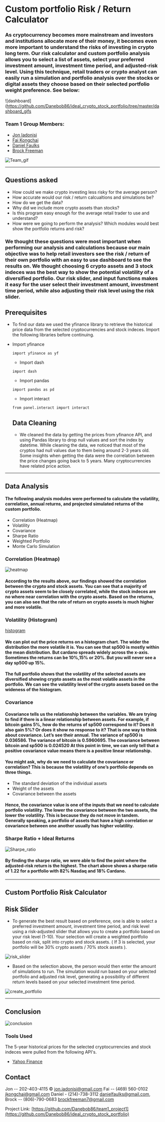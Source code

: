 # Custom portfolio Risk / Return Calculator



### As cryptocurrency becomes more mainstream and investors and institutions allocate more of their money, it becomes even more important to understand the risks of investing in crypto long term. Our risk calculator and custom portfolio analysis allows you to select a list of assets, select your preferred investment amount, investment time period, and adjusted-risk level. Using this technique, retail traders or crypto analyst can easily run a simulation and portfolio analysis over the stocks or digital assets they choose based on their selected portfolio weight preference. See below: 




![dashboard](https://github.com/Danebob86/ideal_crypto_stock_portfolio/tree/master/dashboard_gifs




### Team 1 Group Members:



* [Jon Iadonisi](https://github.com/Jfrog242)
* [Fai Kongchai](https://github.com/jkongchai)
* [Daniel Faulks](https://github.com/Danebob86)
* [Brock Freeman](https://github.com/Bfree22)




![Team_gif](https://github.com/Danebob86/ideal_crypto_stock_portfolio/blob/Master/dashboard_gifs/Team_Member.gif)




________________________________________________________________________________________________



## Questions asked

* How could we make crypto investing less risky for the average person?
* How accurate would our risk / return calcualtions and simulations be?
* How do we get the data?
* Why did we include more crypto assets than stocks?
* Is this program easy enough for the average retail trader to use and understand?
* How were we going to perform the analysis? Which modules would best show the portfolio returns and risk?




### We thought these questions were most important when performing our analysis and calculations because our main objective was to help retail investors see the risk / return of their own portfolio with an easy to use dashboard to see the results on. We thought choosing 6 crypto assets and 3 stock indeces was the best way to show the potential volatility of a diversified portfolio. Our risk slider, and input functions makes it easy for the user select their investment amount, investment time period, while also adjusting their risk level using the risk slider.





## Prerequisites


* To find our data we used the yfinance library to retrieve the historical price data from the selected cryptocurrencies and stock indeces. Import the following libraries before continuing.


* Import yfinance
  ```
  import yfinance as yf
  ```
  * Import dash
  ``` 
  import dash
  ```
  * Import pandas
  ```
  import pandas as pd
  ```
  * Import interact
  ```
  from panel.interact import interact
  ```
  
  
  
  ## Data Cleaning
  
  * We cleaned the data by getting the prices from yfinance API, and using Pandas library to drop null values and sort the index by datetime. While cleaning the data, we noticed that most of the cryptos had null values due to them being around 2-3 years old. Some insights when getting the data were the correlation between the price changes going back to 5 years. Many cryptocurrencies have related price action. 




_______________________________________________________________________________________




  
## Data Analysis

#### The following analysis modules were performed to calculate the volatility, correlation, annual returns, and projected simulated returns of the custom portfolio.

  * Correlation (Heatmap)
  * Volatility
  * Covariance
  * Sharpe Ratio
  * Weighted Portfolio
  * Monte Carlo Simulation
  


### Correlation (Heatmap)



![heatmap](https://github.com/Danebob86/team1_project1/blob/brock_data/dashboard_gifs/Stock%26Crypto%20Data.gif)




#### According to the results above, our findings showed the correlation between the crypto and stock assets. You can see that a majority of crypto assets seem to be closely correlated, while the stock indeces are no where near correlation with the crypto assets. Based on the returns, you can also see that the rate of return on crypto assets is much higher and more volatile.




### Volatility (Histogram)



[histogram](https://github.com/Danebob86/ideal_crypto_stock_portfolio/blob/Master/dashboard_gifs/Portfolio%20Analysis.gif)



#### We can plot out the price returns on a histogram chart. The wider the distribution the more volatile it is. You can see that sp500 is mostly within the mean distribution. But cardano spreads widely across the x-axis. Sometimes the returns can be 10%,15% or 20%. But you will never see a day sp500 up 15%.

#### The full portfolio shows that the volatility of the selected assets are diversified showing crypto assets as the most volatile assets in the portfolio. We can see the volatility level of the crypto assets based on the wideness of the histogram.




### Covariance



#### Covariance tells us the relationship between the variables. We are trying to find if there is a linear relationship between assets. For example, if bitcoin gains 5%, how do the returns of sp500 correspond to it? Does it also gain 5%? Or does it show no response to it? That is one way to think about covariance. Let’s see their annual. The variance of sp500 is 0.036586. The variance of bitcoin is 0.5960695. The covariance between bitcoin and sp500 is 0.024520 At this point in time, we can only tell that a positive covariance value means there is a positive linear relationship. 

#### You might ask, why do we need to calculate the covariance or correlation? This is because the volatility of one’s portfolio depends on three things.

* The standard deviation of the individual assets
* Weight of the assets
* Covariance between the assets

#### Hence, the covariance value is one of the inputs that we need to calculate portfolio volatility. The lower the covariance between the two assets, the lower the volatility. This is because they do not move in tandem. Generally speaking, a portfolio of assets that have a high correlation or covariance between one another usually has higher volatility.





### Sharpe Ratio + Ideal Returns


![Sharpe_ratio](https://github.com/Danebob86/ideal_crypto_stock_portfolio/blob/Master/dashboard_gifs/Retirement.gif)



#### By finding the sharpe ratio, we were able to find the point where the adjusted-risk return is the highest. The chart above shows a sharpe ratio of 1.22 for a portfolio with 82% Nasdaq and 18% Cardano. 




_____________________________________________________________________________________________





## Custom Portfolio Risk Calculator



## Risk Slider

* To generate the best result based on preference, one is able to select a preferred investment amount, investment time period, and risk level using a risk-adjusted slider that allows you to create a portfolio based on your risk level (1-10). Your selection will create a weighted portfolio based on risk, split into crypto and stock assets. ( If 3 is selected, your portfolio will be 30% crypto assets / 70% stock assets ).



![risk_slider](https://github.com/Danebob86/ideal_crypto_stock_portfolio/blob/Master/dashboard_gifs/Risk%20Slider.gif)




* Based on the selection above, the person would then enter the amount of simulations to run. The simulation would run based on your selected portfolio and adjusted risk level, generating a possibility of different return levels based on your selected investment time period. 


![create_portfolio](https://github.com/Danebob86/ideal_crypto_stock_portfolio/blob/Master/dashboard_gifs/Create%20Your%20Portfolio.gif)



________________________________________________________________________________________




## Conclusion




![conclusion](https://github.com/Danebob86/ideal_crypto_stock_portfolio/blob/Master/dashboard_gifs/Conclusion.gif)





### Tools Used

The 5-year historical prices for the selected cryptocurrencies and stock indeces were pulled from the following API's.

* [Yahoo Finance](https://finance.yahoo.com)



## Contact

Jon -- 202-403-4115 © jon.iadonisi@gmail.com
Fai -- (469) 560-0102 jkongchai@gmail.com 
Daniel - (214)-738-3112 danielfaulks@gmail.com,
Brock -- (806)-790-0683 brockfreeman7@gmail.com 


Project Link: 
[https://github.com/Danebob86/team1_project1](https://github.com/Danebob86/ideal_crypto_stock_portfolio)

